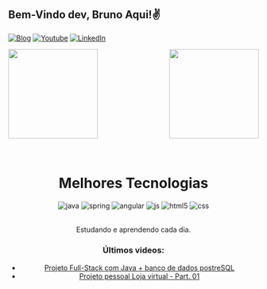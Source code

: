 ## Bem-Vindo dev, Bruno Aqui!✌️

[![Blog](https://img.shields.io/website?label=Meu-Portfólio&style=for-the-badge&url=https://brunobiu.github.io/Meu-Curriculo/)](https://brunobiu.github.io/Meu-Curriculo/)
[![Youtube](https://img.shields.io/badge/YouTube-FF0000?style=for-the-badge&logo=youtube&logoColor=white)](https://www.youtube.com/channel/UCF4Cpn5zekxAUItuMy6UWQw)
[![LinkedIn](https://img.shields.io/badge/LinkedIn-0077B5?style=for-the-badge&logo=linkedin&logoColor=white)](https://www.linkedin.com/in/brunobiuu/)




<div>
  <img  height="180em" src="https://github-readme-stats.vercel.app/api?username=Brunobiu&show_icons=true&theme=great-gatsby&include_all_commits=true&count_private=true"/>
  <img align="right" height="180em" src="https://github-readme-stats.vercel.app/api/top-langs/?username=Brunobiu&layout=compact&langs_count=16&theme=great-gatsby"/>
</div>
<br>

<div  align="center"> 
  <div style="display: inline_block"><br>
    <h1 align="center">Melhores Tecnologias</h1>
    <img align="center" alt="java" src="https://img.shields.io/badge/Java-ED8B00?style=for-the-badge&logo=java&logoColor=white" />
    <img align="center" alt="spring" src="https://img.shields.io/badge/Spring-6DB33F?style=for-the-badge&logo=spring&logoColor=white" />
    <img align="center" alt="angular" src="https://img.shields.io/badge/Angular-DD0031?style=for-the-badge&logo=angular&logoColor=white" />
    <img align="center" alt="js" src="https://img.shields.io/badge/JavaScript-F7DF1E?style=for-the-badge&logo=javascript&logoColor=black" />
    <img align="center" alt="html5" src="https://img.shields.io/badge/HTML5-E34F26?style=for-the-badge&logo=html5&logoColor=white" />
    <img align="center" alt="css" src="https://img.shields.io/badge/CSS3-1572B6?style=for-the-badge&logo=css3&logoColor=white" />
</div><br/>

Estudando e aprendendo cada dia.

### Últimos videos:
- [Projeto Full-Stack com Java + banco de dados postreSQL](https://www.youtube.com/watch?v=gCsluc5E9bA)<br/>
- [Projeto pessoal Loja virtual - Part. 01](https://brunobiu.github.io/projetos-no-portfolio/)<br/>



